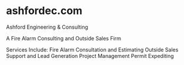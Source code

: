 # ashfordec.com
 Ashford Engineering & Consulting
 
A Fire Alarm Consulting and Outside Sales Firm

Services Include:
Fire Alarm Consultation and Estimating
Outside Sales Support and Lead Generation
Project Management
Permit Expediting
